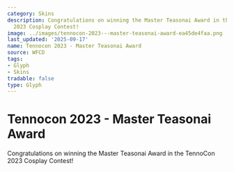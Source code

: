```yaml
---
category: Skins
description: Congratulations on winning the Master Teasonai Award in the TennoCon
  2023 Cosplay Contest!
image: ../images/tennocon-2023---master-teasonai-award-ea45de4faa.png
last_updated: '2025-09-17'
name: Tennocon 2023 - Master Teasonai Award
source: WFCD
tags:
- Glyph
- Skins
tradable: false
type: Glyph
---
```


# Tennocon 2023 - Master Teasonai Award

Congratulations on winning the Master Teasonai Award in the TennoCon 2023 Cosplay Contest!

